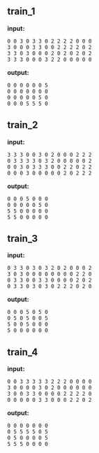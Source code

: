 
## train_1

**input:**
```
0 0 3 0 3 3 0 2 2 2 2 0 0 0
3 0 0 0 3 3 0 0 2 2 2 2 0 2
3 3 0 3 0 0 0 2 0 2 0 2 0 2
3 3 3 0 0 0 3 2 2 0 0 0 0 0
```


**output:**
```
0 0 0 0 0 0 5
0 0 0 0 0 0 0
0 0 0 0 0 5 0
0 0 0 5 5 5 0
```


## train_2

**input:**
```
3 3 3 0 0 3 0 2 0 0 0 2 2 2
0 3 3 3 3 0 3 2 0 0 0 0 0 2
0 0 3 0 3 3 3 0 0 2 2 0 2 2
0 0 0 3 0 0 0 0 0 2 0 2 2 2
```


**output:**
```
0 0 0 5 0 0 0
0 0 0 0 0 5 0
5 5 0 0 0 0 0
5 5 0 0 0 0 0
```


## train_3

**input:**
```
0 3 3 0 3 0 3 2 0 2 0 0 0 2
3 0 3 0 0 0 0 0 0 0 0 2 2 0
0 3 3 0 0 3 3 0 0 0 0 2 0 2
0 3 3 0 3 0 3 0 2 2 2 0 2 0
```


**output:**
```
0 0 0 5 0 5 0
0 5 0 5 0 0 5
5 0 0 5 0 0 0
5 0 0 0 0 0 0
```


## train_4

**input:**
```
0 0 3 3 3 3 3 2 2 2 0 0 0 0
3 0 0 0 0 3 0 2 0 0 0 0 0 0
3 0 0 3 3 0 0 0 0 2 2 2 2 0
0 0 0 0 0 3 3 0 0 0 2 2 0 2
```


**output:**
```
0 0 0 0 0 0 0
0 5 5 5 5 0 5
0 5 0 0 0 0 5
5 5 5 0 0 0 0
```

